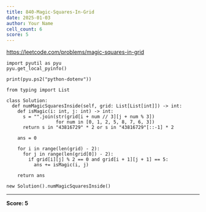 ```yaml
---
title: 840-Magic-Squares-In-Grid
date: 2025-01-03
author: Your Name
cell_count: 6
score: 5
---
```


https://leetcode.com/problems/magic-squares-in-grid


```
import pyutil as pyu
pyu.get_local_pyinfo()
```


```
print(pyu.ps2("python-dotenv"))
```


```
from typing import List
```


```
class Solution:
  def numMagicSquaresInside(self, grid: List[List[int]]) -> int:
    def isMagic(i: int, j: int) -> int:
      s = "".join(str(grid[i + num // 3][j + num % 3])
                  for num in [0, 1, 2, 5, 8, 7, 6, 3])
      return s in "43816729" * 2 or s in "43816729"[::-1] * 2

    ans = 0

    for i in range(len(grid) - 2):
      for j in range(len(grid[0]) - 2):
        if grid[i][j] % 2 == 0 and grid[i + 1][j + 1] == 5:
          ans += isMagic(i, j)

    return ans
```


```
new Solution().numMagicSquaresInside()
```


---
**Score: 5**